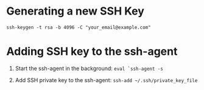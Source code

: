 # Generating a new SSH Key
`ssh-keygen -t rsa -b 4096 -C "your_email@example.com"`

# Adding SSH key to the ssh-agent
1. Start the ssh-agent in the background: 
``eval `ssh-agent -s``

2. Add SSH private key to the ssh-agent: `ssh-add ~/.ssh/private_key_file`